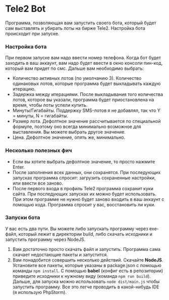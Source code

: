 # Tele2 Bot

Программа, позволяющая вам запустить своего бота, который будет сам выставлять и убирать лоты на бирже Tele2. Настройка бота происходит при запуске.

### Настройка бота
 
При первом запуске вам надо ввести номер телефона. Когда бот будет заходить в ваш аккаунт, вам надо будет ввести в окно консоли пин-код, который вам придет по смс. Дальше вам необходимо выбрать:

* Количество активных лотов (по умолчанию 3). Количество одинаковых лотов, которые программа будет выкладывать каждую итерацию.
* Задержка между итерациями. После выкладывания того количества лотов, которое вы указали, программа будет приостановлена на время, чтобы лоты успели купить.
* Минуты/Гигабайты. Поддержку SMS-лотов я не добавлял, так что Y = минуты, N = гигабайты.
* Размер лота. Дефолтное значение рассчитывается по специальной формуле, поэтому оно всегда минимально возможное для выставления. Вы можете выбрать другое значение.
* Цена. Дефолтное значение, опять же, минимально.

### Несколько полезных фич

* Если вы хотите выбрать дефолтное значение, то просто нажмите Enter.
* После заполнения всех данных, они сохранятся. При последующих запусках программа спросит: загрузить сохраненные настройки, или ввести все заново.
* После первого входа в профиль Tele2 программа сохранит куки сайта. При последующих запусках их можно будет использовать. При этом программе не нужно будет заново входить в ваш аккаунт с помощью кода. Программа спросит у вас, восстановить ли куки.

### Запуски бота

У вас есть два пути. Вы можете либо запускать программу через exe-файл, который лежит в директории build, либо скачать исходники и запустить программу через NodeJS. 

1) Вам достаточно просто скачать файл и запустить. Программа сама скачает недостающие пакеты и запустится.
2) Вам понадобится совершить несколько действий. Скачайте **NodeJS**. Установите все пакеты, которые указаны в package.json с помощью команды `npm install`. С помощью **babel** (конфиг есть в репозитории) приведите исходники к нужному виду (команда `npm run build`). Дальше, для запуска можно использовать `node dist/main.js` чтобы запустить программу. Все это легче проводить в какой-нибудь IDE (я использую PhpStorm).
